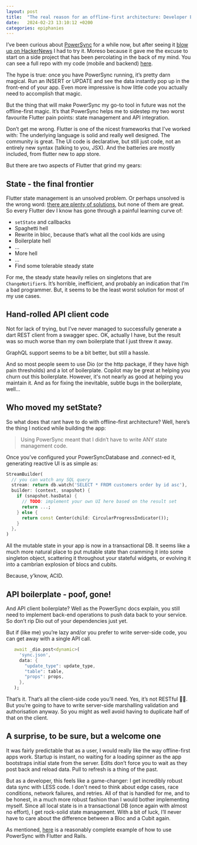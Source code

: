 ```yaml
---
layout: post
title:  "The real reason for an offline-first architecture: Developer Experience"
date:   2024-02-23 13:10:12 +0200
categories: epiphanies
---
```


I’ve been curious about [PowerSync](https://www.powersync.com/) for a while now, but after seeing it [blow up on HackerNews](https://news.ycombinator.com/item?id=38473743) I had to try it. Moreso because it gave me the excuse to start on a side project that has been percolating in the back of my mind. You can see a full repo with my code (mobile and backend) [here](https://github.com/ckritzinger/gotofun).

The hype is true: once you have PowerSync running, it’s pretty darn magical. Run an INSERT or UPDATE and see the data instantly pop up in the front-end of your app.  Even more impressive is how little code you actually need to accomplish that magic.

But the thing that will make PowerSync my go-to tool in future was not the offline-first magic. It’s that PowerSync helps me to sidestep my two worst favourite Flutter pain points: state management and API integration.

Don’t get me wrong. Flutter is one of the nicest frameworks that I’ve worked with: The underlying language is solid and really well designed. The community is great. The UI code is declarative, but still just code, not an entirely new syntax (talking to you, JSX). And the batteries are mostly included, from flutter new to app store.

But there are two aspects of Flutter that grind my gears:

## State - the final frontier

Flutter state management is an unsolved problem. Or perhaps unsolved is the wrong word: [there are plenty of solutions](https://docs.flutter.dev/data-and-backend/state-mgmt/options), but none of them are great.  So every Flutter dev I know has gone through a painful learning curve of:

- `setState` and callbacks
- Spaghetti hell
- Rewrite in bloc, because that’s what all the cool kids are using
- Boilerplate hell
- …
- More hell
- …
- Find some tolerable steady state

For me, the steady state heavily relies on singletons that are `ChangeNotifier`s. It’s horrible, inefficient, and probably an indication that I’m a bad programmer. But, it seems to be the least worst solution for most of my use cases.

## Hand-rolled API client code

Not for lack of trying, but I’ve never managed to successfully generate a dart REST client from a swagger spec.  OK, actually I have, but the result was so much worse than my own boilerplate that I just threw it away.

GraphQL support seems to be a bit better, but still a hassle.

And so most people seem to use Dio (or the http package, if they have high pain thresholds) and a lot of boilerplate. Copilot may be great at helping you churn out this boilerplate. However, it's not nearly as good at helping you maintain it. And as for fixing the inevitable, subtle bugs in the boilerplate, well…

## Who moved my setState?

So what does that rant have to do with offline-first architecture? Well, here’s the thing I noticed while building the app:

> Using PowerSync meant that I didn’t have to write ANY state management code.

Once you’ve configured your PowerSyncDatabase and .connect-ed it, generating reactive UI is as simple as:

```dart
StreamBuilder(
  // you can watch any SQL query
  stream: return db.watch('SELECT * FROM customers order by id asc'),
  builder: (context, snapshot) {
    if (snapshot.hasData) {
      // TODO: implement your own UI here based on the result set
      return ...;
    } else {
      return const Center(child: CircularProgressIndicator());
    }
  },
)
```

All the mutable state in your app is now in a transactional DB. It seems like a much more natural place to put mutable state than cramming it into some singleton object, scattering it throughout your stateful widgets, or evolving it into a cambrian explosion of blocs and cubits.

Because, y’know, ACID.

## API boilerplate - poof, gone!

And API client boilerplate?  Well as the PowerSync docs explain, you still need to implement back-end operations to push data back to your service. So don’t rip Dio out of your dependencies just yet.

But if (like me) you’re lazy and/or you prefer to write server-side code, you can get away with a single API call.

```dart
   await _dio.post<dynamic>(
     'sync.json',
     data: {
       "update_type": update_type,
       "table": table,
       "props": props,
     },
   );
```

That’s it. That’s all the client-side code you’ll need. Yes, it’s not RESTful 🤷‍♂️. But you’re going to have to write server-side marshalling validation and authorisation anyway. So you might as well avoid having to duplicate half of that on the client.

## A surprise, to be sure, but a welcome one

It was fairly predictable that as a user, I would really like the way offline-first apps work. Startup is instant, no waiting for a loading spinner as the app bootstraps initial state from the server. Edits don’t force you to wait as they post back and reload data.  Pull to refresh is a thing of the past.

But as a developer, this feels like a game-changer:  I get incredibly robust data sync with LESS code. I don't need to think about edge cases, race conditions, network failures, and retries. All of that is handled for me, and to be honest, in a much more robust fashion than I would bother implementing myself. Since all local state is in a transactional DB (once again with almost no effort), I get rock-solid state management. With a bit of luck, I’ll never have to care about the difference between a Bloc and a Cubit again.

As mentioned, [here](https://github.com/ckritzinger/gotofun) is a reasonably complete example of how to use PowerSync with Flutter and Rails.